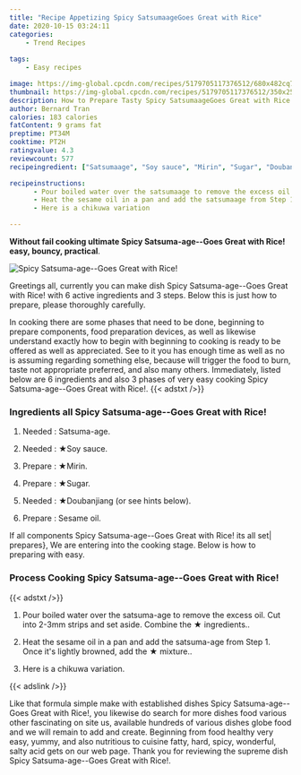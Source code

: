 ```yaml
---
title: "Recipe Appetizing Spicy SatsumaageGoes Great with Rice"
date: 2020-10-15 03:24:11
categories:
    - Trend Recipes
    
tags:
    - Easy recipes

image: https://img-global.cpcdn.com/recipes/5179705117376512/680x482cq70/spicy-satsuma-age-goes-great-with-rice-recipe-main-photo.jpg
thumbnail: https://img-global.cpcdn.com/recipes/5179705117376512/350x250cq70/spicy-satsuma-age-goes-great-with-rice-recipe-main-photo.jpg
description: How to Prepare Tasty Spicy SatsumaageGoes Great with Rice with 6 ingredients and 3 stages of easy cooking.
author: Bernard Tran
calories: 183 calories
fatContent: 9 grams fat
preptime: PT34M
cooktime: PT2H
ratingvalue: 4.3
reviewcount: 577
recipeingredient: ["Satsumaage", "Soy sauce", "Mirin", "Sugar", "Doubanjiang or see hints below", "Sesame oil"]

recipeinstructions: 
      - Pour boiled water over the satsumaage to remove the excess oil Cut into 23mm strips and set aside Combine the  ingredients 
      - Heat the sesame oil in a pan and add the satsumaage from Step 1 Once its lightly browned add the  mixture 
      - Here is a chikuwa variation

---
```




**Without fail cooking ultimate Spicy Satsuma-age--Goes Great with Rice! easy, bouncy, practical**. 


![Spicy Satsuma-age--Goes Great with Rice!](https://img-global.cpcdn.com/recipes/5179705117376512/680x482cq70/spicy-satsuma-age-goes-great-with-rice-recipe-main-photo.jpg "Spicy Satsuma-age--Goes Great with Rice!")




Greetings all, currently you can make dish Spicy Satsuma-age--Goes Great with Rice! with 6 active ingredients and 3 steps. Below this is just how to prepare, please thoroughly carefully.

In cooking there are some phases that need to be done, beginning to prepare components, food preparation devices, as well as likewise understand exactly how to begin with beginning to cooking is ready to be offered as well as appreciated. See to it you has enough time as well as no is assuming regarding something else, because will trigger the food to burn, taste not appropriate preferred, and also many others. Immediately, listed below are 6 ingredients and also 3 phases of very easy cooking Spicy Satsuma-age--Goes Great with Rice!.
{{< adstxt />}}

### Ingredients all Spicy Satsuma-age--Goes Great with Rice!


1. Needed  : Satsuma-age.

1. Needed  : ★Soy sauce.

1. Prepare  : ★Mirin.

1. Prepare  : ★Sugar.

1. Needed  : ★Doubanjiang (or see hints below).

1. Prepare  : Sesame oil.



If all components Spicy Satsuma-age--Goes Great with Rice! its all set| prepares}, We are entering into the cooking stage. Below is how to preparing with easy.

### Process Cooking Spicy Satsuma-age--Goes Great with Rice!

{{< adstxt />}}


1. Pour boiled water over the satsuma-age to remove the excess oil. Cut into 2-3mm strips and set aside. Combine the ★ ingredients..



1. Heat the sesame oil in a pan and add the satsuma-age from Step 1. Once it&#39;s lightly browned, add the ★ mixture..



1. Here is a chikuwa variation.





{{< adslink />}}

Like that formula simple make with established dishes Spicy Satsuma-age--Goes Great with Rice!, you likewise do search for more dishes food various other fascinating on site us, available hundreds of various dishes globe food and we will remain to add and create. Beginning from food healthy very easy, yummy, and also nutritious to cuisine fatty, hard, spicy, wonderful, salty acid gets on our web page. Thank you for reviewing the supreme dish Spicy Satsuma-age--Goes Great with Rice!.
